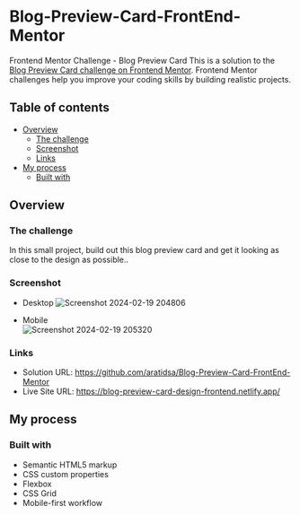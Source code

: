 # Blog-Preview-Card-FrontEnd-Mentor
Frontend Mentor Challenge - Blog Preview Card
This is a solution to the [Blog Preview Card challenge on Frontend Mentor](https://www.frontendmentor.io/challenges/blog-preview-card-ckPaj01IcS). Frontend Mentor challenges help you improve your coding skills by building realistic projects.

## Table of contents

- [Overview](#overview)
  - [The challenge](#the-challenge)
  - [Screenshot](#screenshot)
  - [Links](#links)
- [My process](#my-process)
  - [Built with](#built-with)

## Overview

### The challenge
In this small project, build out this blog preview card and get it looking as close to the design as possible.. 

### Screenshot
- Desktop
  ![Screenshot 2024-02-19 204806](https://github.com/aratidsa/Blog-Preview-Card-FrontEnd-Mentor/assets/128802362/b27aec10-a16d-4305-b799-e4bf1436343c)
  
- Mobile  
![Screenshot 2024-02-19 205320](https://github.com/aratidsa/Blog-Preview-Card-FrontEnd-Mentor/assets/128802362/ba050b8c-2ba2-4740-b89d-917451278fda)

### Links

- Solution URL: https://github.com/aratidsa/Blog-Preview-Card-FrontEnd-Mentor
- Live Site URL: https://blog-preview-card-design-frontend.netlify.app/

## My process

### Built with

- Semantic HTML5 markup
- CSS custom properties
- Flexbox
- CSS Grid
- Mobile-first workflow
